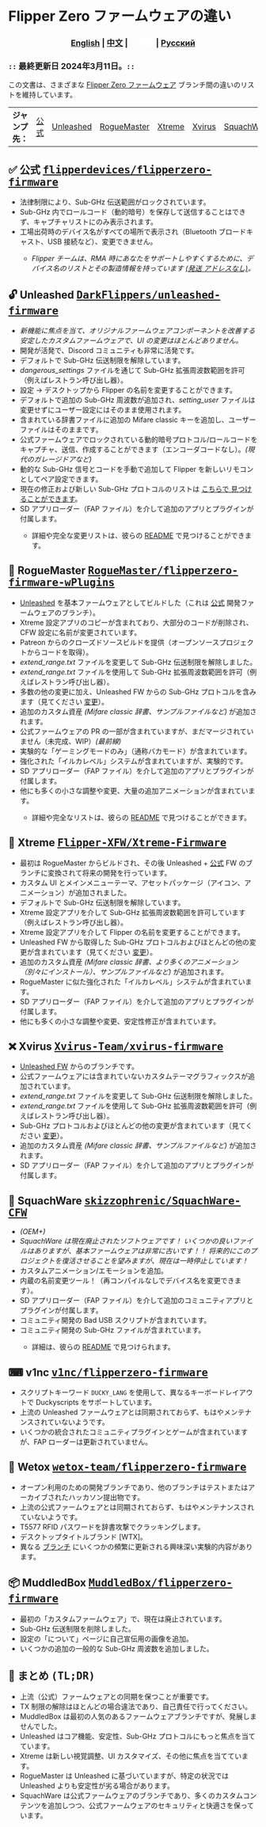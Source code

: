 <h1>Flipper Zero ファームウェアの違い</h1>
<h3 align="center">
  <a href="Firmwares.md">English</a> | 
  <a href="Firmwares.zh-CN.md">中文</a> | 
  <a href="Firmwares.ja-JP.md" style="color: #ffffff;">日本語</a> | 
  <a href="Firmwares.ru_RU.md">Русский</a>
</h3>
<h3>
    <code>::</code> 最終更新日 2024年3月11日。<code>::</code>
</h3>
<p>
    この文書は、さまざまな <a href="#official">Flipper Zero ファームウェア</a> ブランチ間の違いのリストを維持しています。
</p>
<table>
    <tr>
        <td>
            <strong>ジャンプ先：</strong>
        </td>
        <td><a href="#official">公式</a></td>
        <td><a href="#unleashed">Unleashed</a></td>
        <td><a href="#plugins">RogueMaster</a></td>
        <td><a href="#Xtreme">Xtreme</a></td>
        <td><a href="#Dexv">Xvirus</a></td>
        <td><a href="#SquachWare">SquachWare</a></td>
        <td><a href="#v1nc">v1nc</a></td>
        <td><a href="#wetox">Wetox</a></td>
        <td><a href="#muddledbox">MuddledBox</a></td>
        <td><a href="#summary">まとめ (TL;DR)</a></td>
    </tr>
</table>
<h2 id="official">
    ✅ 公式
    <kbd>
        <a href="https://github.com/flipperdevices/flipperzero-firmware">flipperdevices/flipperzero-firmware</a>
    </kbd>
</h2>
<ul>
    <li>法律制限により、Sub-GHz 伝送範囲がロックされています。</li>
    <li>Sub-GHz 内でロールコード（動的暗号）を保存して送信することはできず、キャプチャリストにのみ表示されます。</li>
    <li>工場出荷時のデバイス名がすべての場所で表示され（Bluetooth ブロードキャスト、USB 接続など）、変更できません。</li>
    <ul>
        <li><em>Flipper チームは、RMA 時にあなたをサポートしやすくするために、デバイス名のリストとその製造情報を持っています <a
                    href="https://discord.com/channels/740930220399525928/765282833744265246/971881286543224852">(発送
                    アドレスなし)</a>。</em></li>
    </ul>
</ul>
<h2 id="unleashed">
    🔓 Unleashed
    <kbd>
        <a href="https://github.com/DarkFlippers/unleashed-firmware">DarkFlippers/unleashed-firmware</a>
    </kbd>
</h2>
<ul>
    <li><em>新機能に焦点を当て、オリジナルファームウェアコンポーネントを改善する安定したカスタムファームウェアで、UI の変更はほとんどありません。</em></li>
    <li>開発が活発で、Discord コミュニティも非常に活発です。</li>
    <li>デフォルトで Sub-GHz 伝送制限を解除しています。</li>
    <li><em>dangerous_settings</em> ファイルを通じて Sub-GHz 拡張周波数範囲を許可（例えばレストラン呼び出し器）。</li>
    <li>設定 -> デスクトップから Flipper の名前を変更することができます。</li>
    <li>デフォルトで追加の Sub-GHz 周波数が追加され、<em>setting_user</em> ファイルは変更せずにユーザー設定にはそのまま使用されます。</li>
    <li>含まれている辞書ファイルに追加の Mifare classic キーを追加し、ユーザーファイルはそのままです。</li>
    <li>公式ファームウェアでロックされている動的暗号プロトコル/ロールコードをキャプチャ、送信、作成することができます（エンコーダコードなし）。<em>(現代のガレージドアなど)</em></li>
    <li>動的な Sub-GHz 信号とコードを手動で追加して Flipper を新しいリモコンとしてペア設定できます。</li>
    <li>現在の修正および新しい Sub-GHz プロトコルのリストは <a
            href="https://github.com/DarkFlippers/unleashed-firmware#current-modified-and-new-subghz-protocols-list">こちらで
            見つけることができます</a>。</li>
    <li>SD アプリローダー（FAP ファイル）を介して追加のアプリとプラグインが付属します。</li>
    <ul>
        <li>詳細や完全な変更リストは、彼らの <a
                href="https://github.com/DarkFlippers/unleashed-firmware#readme">README</a> で見つけることができます。</li>
    </ul>
</ul>
<h2 id="plugins">
    💫 RogueMaster
    <kbd>
        <a
            href="https://github.com/RogueMaster/flipperzero-firmware-wPlugins">RogueMaster/flipperzero-firmware-wPlugins</a>
    </kbd>
</h2>
<ul>
    <li><a href="#unleashed">Unleashed</a> を基本ファームウェアとしてビルドした（これは <a href="#official">公式</a> 開発ファームウェアのブランチ）。</li>
    <li>Xtreme 設定アプリのコピーが含まれており、大部分のコードが削除され、CFW 設定に名前が変更されています。</li>
    <li>Patreon からのクローズドソースビルドを提供（オープンソースプロジェクトからコードを取得）。</li>
    <li><em>extend_range.txt</em> ファイルを変更して Sub-GHz 伝送制限を解除しました。</li>
    <li><em>extend_range.txt</em> ファイルを使用して Sub-GHz 拡張周波数範囲を許可（例えばレストラン呼び出し器）。</li>
    <li>多数の他の変更に加え、Unleashed FW からの Sub-GHz プロトコルを含みます（見てください <a href="#unleashed">変更</a>）。</li>
    <li>追加のカスタム資産 <em>(Mifare classic 辞書、サンプルファイルなど)</em> が追加されます。</li>
    <li>公式ファームウェアの PR の一部が含まれていますが、まだマージされていません（未完成、WIP）<em>(最前線)</em></li>
    <li>実験的な「ゲーミングモードのみ」（通称バカモード）が含まれています。</li>
    <li>強化された「イルカレベル」システムが含まれていますが、実験的です。</li>
    <li>SD アプリローダー（FAP ファイル）を介して追加のアプリとプラグインが付属します。</li>
    <li>他にも多くの小さな調整や変更、大量の追加アニメーションが含まれています。</li>
    <ul>
        <li>詳細や完全なリストは、彼らの <a
                href="https://github.com/RogueMaster/flipperzero-firmware-wPlugins#readme">README</a> で見つけることができます。</li>
    </ul>
</ul>
<h2 id="Xtreme">
    💋 Xtreme
    <kbd>
        <a href="https://github.com/Flipper-XFW/Xtreme-Firmware">Flipper-XFW/Xtreme-Firmware</a>
    </kbd>
</h2>
<ul>
    <li>最初は RogueMaster からビルドされ、その後 Unleashed + <a href="#official">公式</a> FW のブランチに変換されて将来の開発を行っています。</li>
    <li>カスタム UI とメインメニューテーマ、アセットパッケージ（アイコン、アニメーション）が追加されました。</li>
    <li>デフォルトで Sub-GHz 伝送制限を解除しています。</li>
    <li>Xtreme 設定アプリを介して Sub-GHz 拡張周波数範囲を許可しています（例えばレストラン呼び出し器）。</li>
    <li>Xtreme 設定アプリを介して Flipper の名前を変更することができます。</li>
    <li>Unleashed FW から取得した Sub-GHz プロトコルおよびほとんどの他の変更が含まれています（見てください <a href="#unleashed">変更</a>）。</li>
    <li>追加のカスタム資産 <em>(Mifare classic 辞書、より多くのアニメーション（別々にインストール）、サンプルファイルなど)</em> が追加されます。</li>
    <li>RogueMaster に似た強化された「イルカレベル」システムが含まれています。</li>
    <li>SD アプリローダー（FAP ファイル）を介して追加のアプリとプラグインが付属します。</li>
    <li>他にも多くの小さな調整や変更、安定性修正が含まれています。</li>
</ul>
<h2 id="Dexv">
    ❌ Xvirus
    <kbd>
        <a href="https://github.com/Xvirus-Team/xvirus-firmware">Xvirus-Team/xvirus-firmware</a>
    </kbd>
</h2>
<ul>
    <li><a href="#unleashed">Unleashed FW</a> からのブランチです。</li>
    <li>公式ファームウェアには含まれていないカスタムテーマグラフィックスが追加されています。</li>
    <li><em>extend_range.txt</em> ファイルを変更して Sub-GHz 伝送制限を解除しました。</li>
    <li><em>extend_range.txt</em> ファイルを使用して Sub-GHz 拡張周波数範囲を許可（例えばレストラン呼び出し器）。</li>
    <li>Sub-GHz プロトコルおよびほとんどの他の変更が含まれています（見てください <a href="#unleashed">変更</a>）。</li>
    <li>追加のカスタム資産 <em>(Mifare classic 辞書、サンプルファイルなど)</em> が追加されます。</li>
    <li>SD アプリローダー（FAP ファイル）を介して追加のアプリとプラグインが付属します。</li>
</ul>
<h2 id="SquachWare">
    🌲 SquachWare
    <kbd>
        <a href="https://github.com/skizzophrenic/SquachWare-CFW">skizzophrenic/SquachWare-CFW</a>
    </kbd>
</h2>
<ul>
    <li><em>(OEM+)</em></li>
    <li><em>SquachWare は現在廃止されたソフトウェアです！ いくつかの良いファイルはありますが、基本ファームウェアは非常に古いです！！ 将来的にこのプロジェクトを復活させることを望みますが、現在は一時停止しています！</em></li>
    <li>カスタムアニメーション/エモーションを追加。</li>
    <li>内蔵の名前変更ツール！（再コンパイルなしでデバイス名を変更できます）。</li>
    <li>SD アプリローダー（FAP ファイル）を介して追加のコミュニティアプリとプラグインが付属します。</li>
    <li>コミュニティ開発の Bad USB スクリプトが含まれています。</li>
    <li>コミュニティ開発の Sub-GHz ファイルが含まれています。</li>
    <ul>
        <li>詳細は、彼らの <a
                href="https://github.com/skizzophrenic/SquachWare-CFW">README</a> で見つけられます。</li>
    </ul>
</ul>
<h2 id="v1nc">
    ⌨ v1nc
    <kbd>
        <a href="https://github.com/v1nc/flipperzero-firmware">v1nc/flipperzero-firmware</a>
    </kbd>
</h2>
<ul>
    <li>スクリプトキーワード <code>DUCKY_LANG</code> を使用して、異なるキーボードレイアウトで Duckyscripts をサポートしています。</li>
    <li>上流の Unleashed ファームウェアとは同期されておらず、もはやメンテナンスされていないようです。</li>
    <li>いくつかの統合されたコミュニティプラグインとゲームが含まれていますが、FAP ローダーは更新されていません。</li>
</ul>
<h2 id="wetox">
    🎩 Wetox
    <kbd>
        <a href="https://github.com/wetox-team/flipperzero-firmware">wetox-team/flipperzero-firmware</a>
    </kbd>
</h2>
<ul>
    <li>オープン利用のための開発ブランチであり、他のブランチはテストまたはアーカイブされたハッカソン提出物です。</li>
    <li>上流の公式ファームウェアとは同期されておらず、もはやメンテナンスされていないようです。</li>
    <li>T5577 RFID パスワードを辞書攻撃でクラッキングします。</li>
    <li>デスクトップタイトルブランド [WTX]。</li>
    <li>異なる <a
            href="https://github.com/wetox-team/flipperzero-firmware/branches">ブランチ</a> にいくつかの頻繁に更新される興味深い実験的内容があります。</li>
</ul>
<h2 id="muddledbox">
    📦 MuddledBox
    <kbd>
        <a href="https://github.com/MuddledBox/flipperzero-firmware">MuddledBox/flipperzero-firmware</a>
    </kbd>
</h2>
<ul>
    <li>最初の「カスタムファームウェア」で、現在は廃止されています。</li>
    <li>Sub-GHz 伝送制限を削除しました。</li>
    <li>設定の「について」ページに自己宣伝用の画像を追加。</li>
    <li>いくつかの追加の一般的な Sub-GHz 周波数を追加しました。</li>
</ul>
<h2 id="summary">
    📝 まとめ
    <kbd>(TL;DR)</kbd>
</h2>
<ul>
    <li>上流（公式）ファームウェアとの同期を保つことが重要です。</li>
    <li>TX 制限の解除はほとんどの場合違法であり、自己責任で行ってください。</li>
    <li>MuddledBox は最初の人気のあるファームウェアブランチですが、発展しませんでした。</li>
    <li>Unleashed はコア機能、安定性、Sub-GHz プロトコルにもっと焦点を当てています。</li>
    <li>Xtreme は新しい視覚調整、UI カスタマイズ、その他に焦点を当てています。</li>
    <li>RogueMaster は Unleashed に基づいていますが、特定の状況では Unleashed よりも安定性が劣る場合があります。</li>
    <li>SquachWare は公式ファームウェアのブランチであり、多くのカスタムコンテンツを追加しつつ、公式ファームウェアのセキュリティと快適さを保っています。</li>
</ul>


